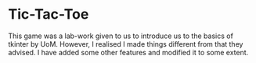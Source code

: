 # Tic-Tac-Toe

This game was a lab-work given to us to introduce us to the basics of tkinter by UoM. 
However, I realised I made things different from that they advised.
I have added some other features and modified it to some extent.
